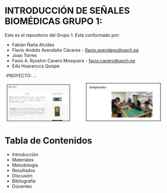 # INTRODUCCIÓN  DE SEÑALES BIOMÉDICAS GRUPO 1:

Este es el repositorio del Grupo 1. Está conformado por:
* Fabián Ñaña Alcides 
* Flavio Andrés Avendaño Cáceres - [flavio.avendano@upch.pe](flavio.avendano@upch.pe)
* Joao Torres
* Favio A. Ryoshin Cavero Mosquera - [favio.cavero@upch.pe](favio.cavero@upch.pe)
* Edú Huarancca Quispe 
 
-PROYECTO: ...

![alt text](image.png)

# Tabla de Contenidos

- Introducción
- Materiales 
- Metodología
- Resultados
- Discusión 
- Bibliografía 
- Docentes 